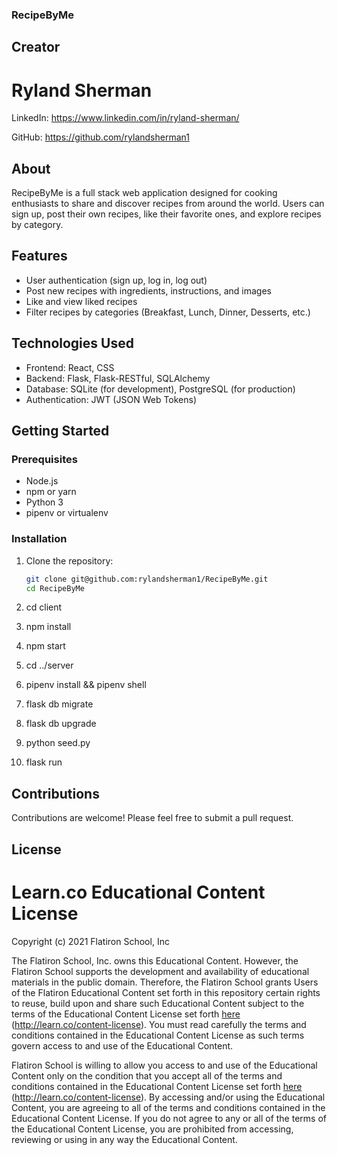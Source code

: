 ### RecipeByMe

## Creator

# Ryland Sherman

LinkedIn: https://www.linkedin.com/in/ryland-sherman/

GitHub: https://github.com/rylandsherman1

## About

RecipeByMe is a full stack web application designed for cooking enthusiasts to share and discover recipes from around the world. Users can sign up, post their own recipes, like their favorite ones, and explore recipes by category.

## Features

- User authentication (sign up, log in, log out)
- Post new recipes with ingredients, instructions, and images
- Like and view liked recipes
- Filter recipes by categories (Breakfast, Lunch, Dinner, Desserts, etc.)

## Technologies Used

- Frontend: React, CSS
- Backend: Flask, Flask-RESTful, SQLAlchemy
- Database: SQLite (for development), PostgreSQL (for production)
- Authentication: JWT (JSON Web Tokens)

## Getting Started

### Prerequisites

- Node.js
- npm or yarn
- Python 3
- pipenv or virtualenv

### Installation

1. Clone the repository:

   ```bash
   git clone git@github.com:rylandsherman1/RecipeByMe.git
   cd RecipeByMe
   ```

2. cd client

3. npm install

4. npm start

5. cd ../server

6. pipenv install && pipenv shell

7. flask db migrate

8. flask db upgrade

9. python seed.py

10. flask run

## Contributions

Contributions are welcome! Please feel free to submit a pull request.

## License

# Learn.co Educational Content License

Copyright (c) 2021 Flatiron School, Inc

The Flatiron School, Inc. owns this Educational Content. However, the Flatiron
School supports the development and availability of educational materials in the
public domain. Therefore, the Flatiron School grants Users of the Flatiron
Educational Content set forth in this repository certain rights to reuse, build
upon and share such Educational Content subject to the terms of the Educational
Content License set forth [here](http://learn.co/content-license)
(http://learn.co/content-license). You must read carefully the terms and
conditions contained in the Educational Content License as such terms govern
access to and use of the Educational Content.

Flatiron School is willing to allow you access to and use of the Educational
Content only on the condition that you accept all of the terms and conditions
contained in the Educational Content License set forth
[here](http://learn.co/content-license) (http://learn.co/content-license). By
accessing and/or using the Educational Content, you are agreeing to all of the
terms and conditions contained in the Educational Content License. If you do not
agree to any or all of the terms of the Educational Content License, you are
prohibited from accessing, reviewing or using in any way the Educational
Content.
